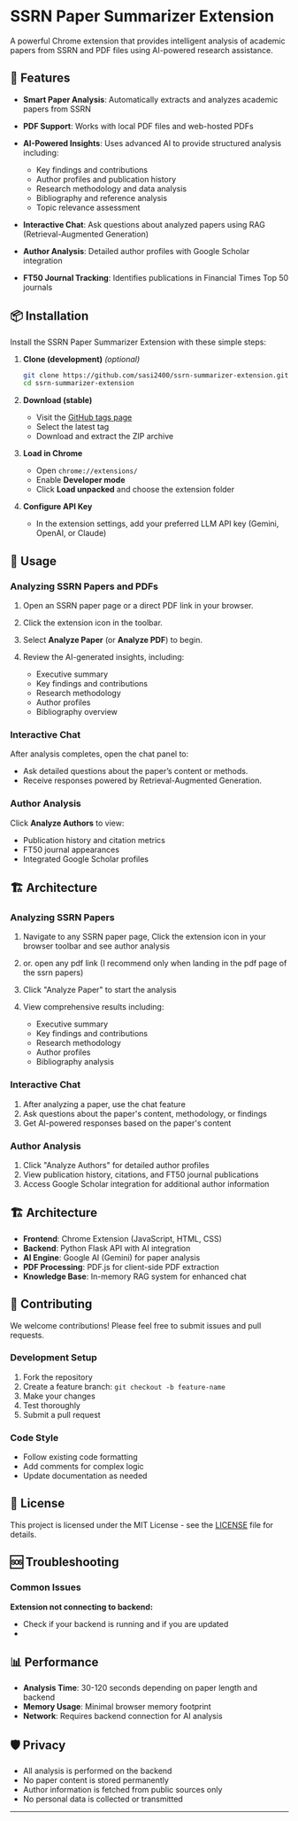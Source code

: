 # SSRN Paper Summarizer Extension

A powerful Chrome extension that provides intelligent analysis of academic papers from SSRN and PDF files using AI-powered research assistance.

## 🚀 Features

* **Smart Paper Analysis**: Automatically extracts and analyzes academic papers from SSRN

* **PDF Support**: Works with local PDF files and web-hosted PDFs

* **AI-Powered Insights**: Uses advanced AI to provide structured analysis including:

  * Key findings and contributions
  * Author profiles and publication history
  * Research methodology and data analysis
  * Bibliography and reference analysis
  * Topic relevance assessment

* **Interactive Chat**: Ask questions about analyzed papers using RAG (Retrieval-Augmented Generation)

* **Author Analysis**: Detailed author profiles with Google Scholar integration

* **FT50 Journal Tracking**: Identifies publications in Financial Times Top 50 journals

## 📦 Installation

Install the SSRN Paper Summarizer Extension with these simple steps:

1. **Clone (development)** *(optional)*

   ```bash
   git clone https://github.com/sasi2400/ssrn-summarizer-extension.git
   cd ssrn-summarizer-extension
   ```
2. **Download (stable)**

   * Visit the [GitHub tags page](https://github.com/sasi2400/ssrn-summarizer-extension/tags)
   * Select the latest tag
   * Download and extract the ZIP archive
3. **Load in Chrome**

   * Open `chrome://extensions/`
   * Enable **Developer mode**
   * Click **Load unpacked** and choose the extension folder
4. **Configure API Key**

   * In the extension settings, add your preferred LLM API key (Gemini, OpenAI, or Claude)

## 🎯 Usage

### Analyzing SSRN Papers and PDFs

1. Open an SSRN paper page or a direct PDF link in your browser.
2. Click the extension icon in the toolbar.
3. Select **Analyze Paper** (or **Analyze PDF**) to begin.
4. Review the AI-generated insights, including:

   * Executive summary
   * Key findings and contributions
   * Research methodology
   * Author profiles
   * Bibliography overview

### Interactive Chat

After analysis completes, open the chat panel to:

* Ask detailed questions about the paper’s content or methods.
* Receive responses powered by Retrieval-Augmented Generation.

### Author Analysis

Click **Analyze Authors** to view:

* Publication history and citation metrics
* FT50 journal appearances
* Integrated Google Scholar profiles

## 🏗️ Architecture

### Analyzing SSRN Papers

1. Navigate to any SSRN paper page, Click the extension icon in your browser toolbar and see author analysis 
2. or. open any pdf link (I recommend only when landing in the pdf page of the ssrn papers)
3. Click "Analyze Paper" to start the analysis
4. View comprehensive results including:

   * Executive summary
   * Key findings and contributions
   * Research methodology
   * Author profiles
   * Bibliography analysis

### Interactive Chat

1. After analyzing a paper, use the chat feature
2. Ask questions about the paper's content, methodology, or findings
3. Get AI-powered responses based on the paper's content

### Author Analysis

1. Click "Analyze Authors" for detailed author profiles
2. View publication history, citations, and FT50 journal publications
3. Access Google Scholar integration for additional author information

## 🏗️ Architecture

* **Frontend**: Chrome Extension (JavaScript, HTML, CSS)
* **Backend**: Python Flask API with AI integration
* **AI Engine**: Google AI (Gemini) for paper analysis
* **PDF Processing**: PDF.js for client-side PDF extraction
* **Knowledge Base**: In-memory RAG system for enhanced chat

## 🤝 Contributing

We welcome contributions! Please feel free to submit issues and pull requests.

### Development Setup

1. Fork the repository
2. Create a feature branch: `git checkout -b feature-name`
3. Make your changes
4. Test thoroughly
5. Submit a pull request

### Code Style

* Follow existing code formatting
* Add comments for complex logic
* Update documentation as needed

## 📄 License

This project is licensed under the MIT License - see the [LICENSE](LICENSE) file for details.

## 🆘 Troubleshooting

### Common Issues

**Extension not connecting to backend:**

* Check if your backend is running and if you are updated
*

## 📊 Performance

* **Analysis Time**: 30-120 seconds depending on paper length and backend
* **Memory Usage**: Minimal browser memory footprint
* **Network**: Requires backend connection for AI analysis

## 🛡️ Privacy

* All analysis is performed on the backend
* No paper content is stored permanently
* Author information is fetched from public sources only
* No personal data is collected or transmitted

---
